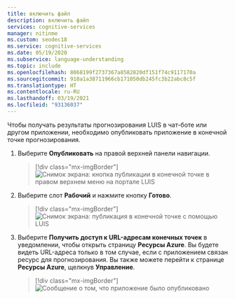 ```yaml
---
title: включить файл
description: включить файл
services: cognitive-services
manager: nitinme
ms.custom: seodec18
ms.service: cognitive-services
ms.date: 05/19/2020
ms.subservice: language-understanding
ms.topic: include
ms.openlocfilehash: 8068199f2737367a8582820df151f74c9117170a
ms.sourcegitcommit: 910a1a38711966cb171050db245fc3b22abc8c5f
ms.translationtype: HT
ms.contentlocale: ru-RU
ms.lasthandoff: 03/19/2021
ms.locfileid: "93136037"
---
```

Чтобы получать результаты прогнозирования LUIS в чат-боте или другом приложении, необходимо опубликовать приложение в конечной точке прогнозирования.

1. Выберите **Опубликовать** на правой верхней панели навигации.
    
    > [!div class="mx-imgBorder"]
    > ![Снимок экрана: кнопка публикации в конечной точке в правом верхнем меню на портале LUIS](../media/howto-publish/publish-button.png)

1. Выберите слот **Рабочий** и нажмите кнопку **Готово**.

    > [!div class="mx-imgBorder"]
    > ![Снимок экрана: публикация в конечной точке с помощью LUIS](../media/howto-publish/publish-app-popup.png)

1. Выберите **Получить доступ к URL-адресам конечных точек** в уведомлении, чтобы открыть страницу **Ресурсы Azure**. Вы будете видеть URL-адреса только в том случае, если с приложением связан ресурс для прогнозирования. Вы также можете перейти к странице **Ресурсы Azure**, щелкнув **Управление**.

     > [!div class="mx-imgBorder"]
    > ![Сообщение о том, что приложение было опубликовано](../media/howto-publish/publish-completed.png)